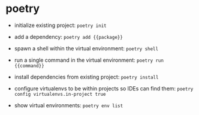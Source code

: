 # poetry

- initialize existing project:
`poetry init`

- add a dependency:
`poetry add {{package}}` 

- spawn a shell within the virtual environment:
`poetry shell`

- run a single command in the virtual environment:
`poetry run {{command}}`

- install dependencies from existing project:
`poetry install`

- configure virtualenvs to be within projects so IDEs can find them:
`poetry config virtualenvs.in-project true`

- show virtual environments:
`poetry env list`

